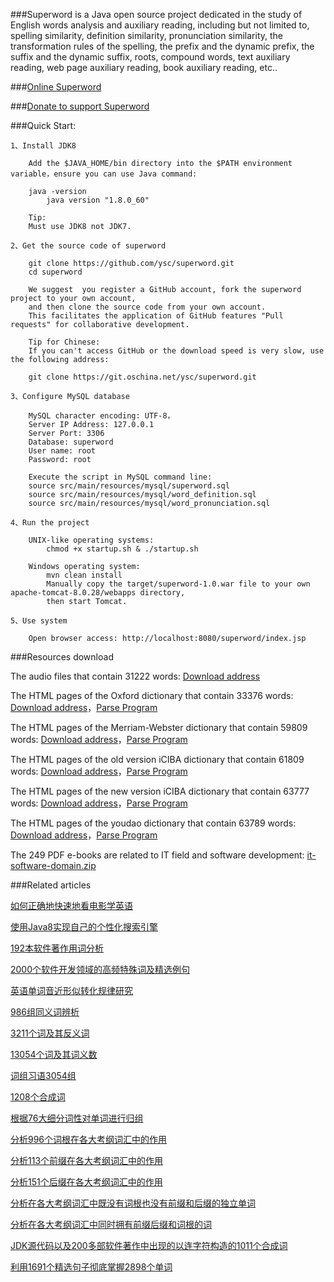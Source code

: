 ###Superword is a Java open source project dedicated in the study of English words analysis and auxiliary reading, including but not limited to, spelling similarity, definition similarity, pronunciation similarity, the transformation rules of the spelling, the prefix and the dynamic prefix, the suffix and the dynamic suffix, roots, compound words, text auxiliary reading, web page auxiliary reading, book auxiliary reading, etc.. 

###[Online Superword](http://123.56.99.179/)

###[Donate to support Superword](https://github.com/ysc/QuestionAnsweringSystem/wiki/donation)

###Quick Start: 

    1、Install JDK8
    
        Add the $JAVA_HOME/bin directory into the $PATH environment variable，ensure you can use Java command: 
        
        java -version
            java version "1.8.0_60"
            
        Tip:
        Must use JDK8 not JDK7.
            
    2、Get the source code of superword
    
        git clone https://github.com/ysc/superword.git
        cd superword
        
        We suggest  you register a GitHub account, fork the superword project to your own account, 
        and then clone the source code from your own account.
        This facilitates the application of GitHub features "Pull requests" for collaborative development.
        
        Tip for Chinese:
        If you can't access GitHub or the download speed is very slow, use the following address:
        
        git clone https://git.oschina.net/ysc/superword.git
        
    3、Configure MySQL database
    
        MySQL character encoding: UTF-8，
        Server IP Address: 127.0.0.1
        Server Port: 3306
        Database: superword
        User name: root
        Password: root
        
        Execute the script in MySQL command line:
        source src/main/resources/mysql/superword.sql
        source src/main/resources/mysql/word_definition.sql
        source src/main/resources/mysql/word_pronunciation.sql
    
    4、Run the project
    
        UNIX-like operating systems: 
            chmod +x startup.sh & ./startup.sh
            
        Windows operating system: 
            mvn clean install
            Manually copy the target/superword-1.0.war file to your own apache-tomcat-8.0.28/webapps directory, 
            then start Tomcat.

    5、Use system
    
        Open browser access: http://localhost:8080/superword/index.jsp
      
###Resources download

The audio files that contain 31222 words: [Download address](http://pan.baidu.com/share/link?shareid=3958453300&uk=3157595467)

The HTML pages of the Oxford dictionary that contain 33376 words: [Download address](http://pan.baidu.com/s/1pJmwr95)，[Parse Program](https://github.com/ysc/superword/blob/master/src/main/java/org/apdplat/superword/tools/WordClassifierForOxford.java)

The HTML pages of the Merriam-Webster dictionary that contain 59809 words: [Download address](http://pan.baidu.com/s/1ntGmA3B)，[Parse Program](https://github.com/ysc/superword/blob/master/src/main/java/org/apdplat/superword/tools/WordClassifierForWebster.java)

The HTML pages of the old version iCIBA dictionary that contain 61809 words: [Download address](http://pan.baidu.com/s/1bnD9gy7)，[Parse Program](https://github.com/ysc/superword/blob/a78ab4aa2ab62fddeb664065accb06e538eb0059/src/main/java/org/apdplat/superword/tools/WordClassifier.java)

The HTML pages of the new version iCIBA dictionary that contain 63777 words: [Download address](http://pan.baidu.com/s/1ntky0zR)，[Parse Program](https://github.com/ysc/superword/blob/master/src/main/java/org/apdplat/superword/tools/WordClassifier.java)

The HTML pages of the youdao dictionary that contain 63789 words: [Download address](http://pan.baidu.com/s/1pJH4ugj)，[Parse Program](https://github.com/ysc/superword/blob/master/src/main/java/org/apdplat/superword/tools/WordClassifierForYouDao.java)

The 249 PDF e-books are related to IT field and software development: [it-software-domain.zip](http://pan.baidu.com/s/1kT1NA3l)

###Related articles

[如何正确地快速地看电影学英语](http://my.oschina.net/apdplat/blog/530605)

[使用Java8实现自己的个性化搜索引擎](http://my.oschina.net/apdplat/blog/396193)

[192本软件著作用词分析](http://my.oschina.net/apdplat/blog/392496)

[2000个软件开发领域的高频特殊词及精选例句](http://my.oschina.net/apdplat/blog/389200)

[英语单词音近形似转化规律研究](http://my.oschina.net/apdplat/blog/378569)

[986组同义词辨析](http://my.oschina.net/apdplat/blog/392944)

[3211个词及其反义词](http://my.oschina.net/apdplat/blog/392954)

[13054个词及其词义数](http://my.oschina.net/apdplat/blog/393278)

[词组习语3054组](http://my.oschina.net/apdplat/blog/393374)

[1208个合成词](http://my.oschina.net/apdplat/blog/393724)

[根据76大细分词性对单词进行归组](http://my.oschina.net/apdplat/blog/393771)

[分析996个词根在各大考纲词汇中的作用](http://my.oschina.net/apdplat/blog/391865)

[分析113个前缀在各大考纲词汇中的作用](http://my.oschina.net/apdplat/blog/392456)

[分析151个后缀在各大考纲词汇中的作用](http://my.oschina.net/apdplat/blog/392466)

[分析在各大考纲词汇中既没有词根也没有前缀和后缀的独立单词](http://my.oschina.net/apdplat/blog/392483)

[分析在各大考纲词汇中同时拥有前缀后缀和词根的词](http://my.oschina.net/apdplat/blog/392490)

[JDK源代码以及200多部软件著作中出现的以连字符构造的1011个合成词](http://my.oschina.net/apdplat/blog/394495)

[利用1691个精选句子彻底掌握2898个单词](http://my.oschina.net/apdplat/blog/394941)